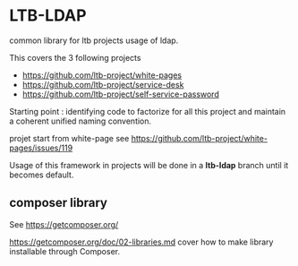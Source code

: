 # LTB-LDAP

common library for ltb projects usage of ldap.

This covers the 3 following projects

* <https://github.com/ltb-project/white-pages>
* <https://github.com/ltb-project/service-desk>
* <https://github.com/ltb-project/self-service-password>

Starting point : identifying code to factorize for all this project and maintain a coherent unified naming convention.

projet start from white-page see https://github.com/ltb-project/white-pages/issues/119

Usage of this framework in projects will be done in a **ltb-ldap** branch until it becomes default.


## composer library

See https://getcomposer.org/

https://getcomposer.org/doc/02-libraries.md cover how to make library installable through Composer.
